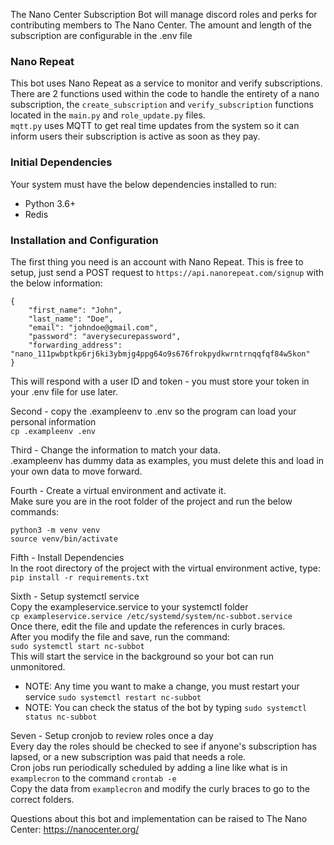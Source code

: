 The Nano Center Subscription Bot will manage discord roles and perks for contributing members to The Nano Center.
The amount and length of the subscription are configurable in the .env file

### Nano Repeat
This bot uses Nano Repeat as a service to monitor and verify subscriptions.  There are 2 functions used within the code to handle the entirety of a nano subscription, the `create_subscription` and `verify_subscription` functions located in the `main.py` and `role_update.py` files.  
`mqtt.py` uses MQTT to get real time updates from the system so it can inform users their subscription is active as soon as they pay.

### Initial Dependencies
Your system must have the below dependencies installed to run:
- Python 3.6+
- Redis

### Installation and Configuration
The first thing you need is an account with Nano Repeat.  This is free to setup, just send a POST request to `https://api.nanorepeat.com/signup` with the below information:
```
{
    "first_name": "John",
    "last_name": "Doe",
    "email": "johndoe@gmail.com",
    "password": "averysecurepassword",
    "forwarding_address": "nano_111pwbptkp6rj6ki3ybmjg4ppg64o9s676frokpydkwrntrnqqfqf84w5kon"
}
```
This will respond with a user ID and token - you must store your token in your .env file for use later.

Second - copy the .exampleenv to .env so the program can load your personal information  
`cp .exampleenv .env`

Third - Change the information to match your data.  
.exampleenv has dummy data as examples, you must delete this and load in your own data to move forward.

Fourth - Create a virtual environment and activate it.  
Make sure you are in the root folder of the project and run the below commands:

`python3 -m venv venv`  
`source venv/bin/activate`

Fifth - Install Dependencies  
In the root directory of the project with the virtual environment active, type:  
`pip install -r requirements.txt`

Sixth - Setup systemctl service  
Copy the exampleservice.service to your systemctl folder  
`cp exampleservice.service /etc/systemd/system/nc-subbot.service`  
Once there, edit the file and update the references in curly braces.  
After you modify the file and save, run the command:  
`sudo systemctl start nc-subbot`  
This will start the service in the background so your bot can run unmonitored.
- NOTE: Any time you want to make a change, you must restart your service `sudo systemctl restart nc-subbot`
- NOTE: You can check the status of the bot by typing `sudo systemctl status nc-subbot`

Seven - Setup cronjob to review roles once a day  
Every day the roles should be checked to see if anyone's subscription has lapsed, or a new subscription was paid that needs a role.  
Cron jobs run periodically scheduled by adding a line like what is in `examplecron` to the command `crontab -e`  
Copy the data from `examplecron` and modify the curly braces to go to the correct folders.

Questions about this bot and implementation can be raised to The Nano Center: https://nanocenter.org/